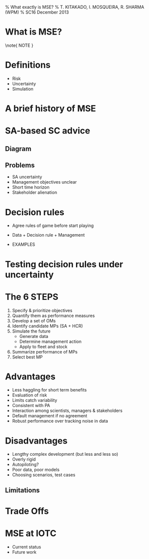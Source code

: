 % What exactly is MSE?
% T. KITAKADO, I. MOSQUEIRA, R. SHARMA (WPM)
% SC16 December 2013

# What is MSE?

\note{
NOTE
}

# Definitions

- Risk
- Uncertainty
- Simulation

# A brief history of MSE

# SA-based SC advice

## Diagram
## Problems

- SA uncertainty
- Management objectives unclear
- Short time horizon
- Stakeholder alienation

# Decision rules

- Agree rules of game before start playing

- Data + Decision rule + Management

- EXAMPLES

# Testing decision rules under uncertainty

# The 6 STEPS

1. Specify & prioritize objectives
2. Quantify them as performance measures
3. Develop a set of OMs
4. Identify candidate MPs (SA + HCR)
5. Simulate the future
	- Generate data
	- Determine management action
	- Apply to fleet and stock
6. Summarize performance of MPs
7. Select best MP

# Advantages
- Less haggling for short term benefits
- Evaluation of risk
- Limits catch variability
- Consistent with PA
- Interaction among scientists, managers & stakeholders
- Default management if no agreement
- Robust performance over tracking noise in data

# Disadvantages
- Lengthy complex development (but less and less so)
- Overly rigid
- Autopiloting?
- Poor data, poor models
- Choosing scenarios, test cases

## Limitations

# Trade Offs

# MSE at IOTC

- Current status
- Future work
